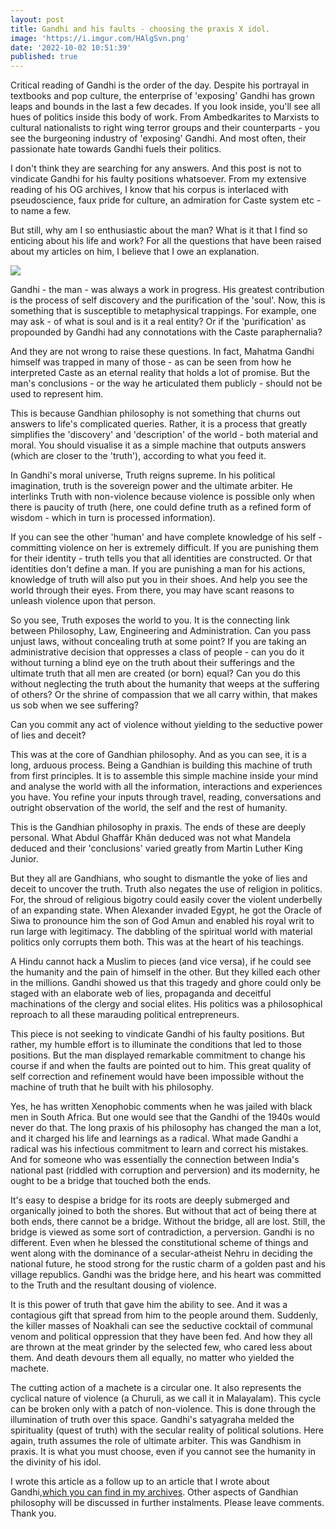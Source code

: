 ```yaml
---
layout: post
title: Gandhi and his faults - choosing the praxis X idol.
image: 'https://i.imgur.com/HAlgSvn.png'
date: '2022-10-02 10:51:39'
published: true
---
```



Critical reading of Gandhi is the order of the day. Despite his portrayal in textbooks and pop culture, the enterprise of 'exposing' Gandhi has grown leaps and bounds in the last a few decades. If you look inside, you'll see all hues of politics inside this body of work. From Ambedkarites to Marxists to cultural nationalists to right wing terror groups and their counterparts - you see the burgeoning industry of 'exposing' Gandhi. And most often, their passionate hate towards Gandhi fuels their politics.

I don't think they are searching for any answers. And this post is not to vindicate Gandhi for his faulty positions whatsoever. From my extensive reading of his OG archives, I know that his corpus is interlaced with pseudoscience, faux pride for culture, an admiration for Caste system etc - to name a few.

But still, why am I so enthusiastic about the man? What is it that I find so enticing about his life and work? For all the questions that have been raised about my articles on him, I believe that I owe an explanation.

![](https://i.imgur.com/HAlgSvn.png)

Gandhi - the man - was always a work in progress. His greatest contribution is the process of self discovery and the purification of the 'soul'. Now, this is something that is susceptible to metaphysical trappings. For example, one may ask - of what is soul and is it a real entity? Or if the 'purification' as propounded by Gandhi had any connotations with the Caste paraphernalia?

And they are not wrong to raise these questions. In fact, Mahatma Gandhi himself was trapped in many of those - as can be seen from how he interpreted Caste as an eternal reality that holds a lot of promise. But the man's conclusions - or the way he articulated them publicly - should not be used to represent him.

This is because Gandhian philosophy is not something that churns out answers to life's complicated queries. Rather, it is a process that greatly simplifies the 'discovery' and 'description' of the world - both material and moral. You should visualise it as a simple machine that outputs answers (which are closer to the 'truth'), according to what you feed it.

In Gandhi's moral universe, Truth reigns supreme. In his political imagination, truth is the sovereign power and the ultimate arbiter. He interlinks Truth with non-violence because violence is possible only when there is paucity of truth (here, one could define truth as a refined form of wisdom - which in turn is processed information).

If you can see the other 'human' and have complete knowledge of his self - committing violence on her is extremely difficult. If you are punishing them for their identity - truth tells you that all identities are constructed. Or that identities don't define a man. If you are punishing a man for his actions, knowledge of truth will also put you in their shoes. And help you see the world through their eyes. From there, you may have scant reasons to unleash violence upon that person.

So you see, Truth exposes the world to you. It is the connecting link between Philosophy, Law, Engineering and Administration. Can you pass unjust laws, without concealing truth at some point? If you are taking an administrative decision that oppresses a class of people - can you do it without turning a blind eye on the truth about their sufferings and the ultimate truth that all men are created (or born) equal? Can you do this without neglecting the truth about the humanity that weeps at the suffering of others? Or the shrine of compassion that we all carry within, that makes us sob when we see suffering?

Can you commit any act of violence without yielding to the seductive power of lies and deceit?

This was at the core of Gandhian philosophy. And as you can see, it is a long, arduous process. Being a Gandhian is building this machine of truth from first principles. It is to assemble this simple machine inside your mind and analyse the world with all the information, interactions and experiences you have. You refine your inputs through travel, reading, conversations and outright observation of the world, the self and the rest of humanity.

This is the Gandhian philosophy in praxis. The ends of these are deeply personal. What Abdul Ghaffãr Khãn deduced was not what Mandela deduced and their 'conclusions' varied greatly from Martin Luther King Junior.

But they all are Gandhians, who sought to dismantle the yoke of lies and deceit to uncover the truth. Truth also negates the use of religion in politics. For, the shroud of religious bigotry could easily cover the violent underbelly of an expanding state. When Alexander invaded Egypt, he got the Oracle of Siwa to pronounce him the son of God Amun and enabled his royal writ to run large with legitimacy. The dabbling of the spiritual world with material politics only corrupts them both. This was at the heart of his teachings.

A Hindu cannot hack a Muslim to pieces (and vice versa), if he could see the humanity and the pain of himself in the other. But they killed each other in the millions. Gandhi showed us that this tragedy and ghore could only be staged with an elaborate web of lies, propaganda and deceitful machinations of the clergy and social elites. His politics was a philosophical reproach to all these marauding political entrepreneurs.

This piece is not seeking to vindicate Gandhi of his faulty positions. But rather, my humble effort is to illuminate the conditions that led to those positions. But the man displayed remarkable commitment to change his course if and when the faults are pointed out to him. This great quality of self correction and refinement would have been impossible without the machine of truth that he built with his philosophy.

Yes, he has written Xenophobic comments when he was jailed with black men in South Africa. But one would see that the Gandhi of the 1940s would never do that. The long praxis of his philosophy has changed the man a lot, and it charged his life and learnings as a radical. What made Gandhi a radical was his infectious commitment to learn and correct his mistakes. And for someone who was essentially the connection between India's national past (riddled with corruption and perversion) and its modernity, he ought to be a bridge that touched both the ends.

It's easy to despise a bridge for its roots are deeply submerged and organically joined to both the shores. But without that act of being there at both ends, there cannot be a bridge. Without the bridge, all are lost. Still, the bridge is viewed as some sort of contradiction, a perversion. Gandhi is no different. Even when he blessed the constitutional scheme of things and went along with the dominance of a secular-atheist Nehru in deciding the national future, he stood strong for the rustic charm of a golden past and his village republics. Gandhi was the bridge here, and his heart was committed to the Truth and the resultant dousing of violence.

It is this power of truth that gave him the ability to see. And it was a contagious gift that spread from him to the people around them. Suddenly, the killer masses of Noakhali can see the seductive cocktail of communal venom and political oppression that they have been fed. And how they all are thrown at the meat grinder by the selected few, who cared less about them. And death devours them all equally, no matter who yielded the machete.

The cutting action of a machete is a circular one. It also represents the cyclical nature of violence (a Churuli, as we call it in Malayalam). This cycle can be broken only with a patch of non-violence. This is done through the illumination of truth over this space. Gandhi's satyagraha melded the spirituality (quest of truth) with the secular reality of political solutions. Here again, truth assumes the role of ultimate arbiter. This was Gandhism in praxis. It is what you must choose, even if you cannot see the humanity in the divinity of his idol.

I wrote this article as a follow up to an article that I wrote about Gandhi,<a href="https://blog.hashin.me/2018/10/02/idea-of-gandhi/" target="_blank">which you can find in my archives</a>. Other aspects of Gandhian philosophy will be discussed in further instalments. Please leave comments. Thank you.
